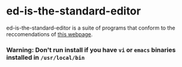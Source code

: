 # ed-is-the-standard-editor

ed-is-the-standard-editor is a suite of programs that conform to the
reccomendations of [this webpage](https://www.gnu.org/fun/jokes/ed-msg.html).

### Warning: Don't run install if you have `vi` or `emacs` binaries installed in `/usr/local/bin`

